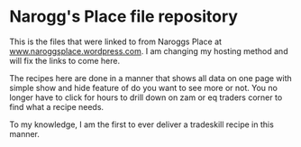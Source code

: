# Narogg's Place file repository

This is the files that were linked to from Naroggs Place at www.naroggsplace.wordpress.com. I am changing my hosting method and will fix the links to come here.

The recipes here are done in a manner that shows all data on one page with simple show and hide feature of do you want to see more or not. You no longer have to click for hours to drill down on zam or eq traders corner to find what a recipe needs.

To my knowledge, I am the first to ever deliver a tradeskill recipe in this manner.
